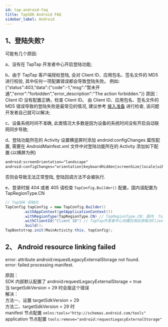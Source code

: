 ```yaml
---
id: tap-android-faq
title: TapSDK Android FAQ
sidebar_label: Android
---
```


## 1、登陆失败?
可能有几个原因: 

a、没有在 TapTap 开发者中心开启登陆功能;

b、由于 TapTap 客户端授权登陆, 会对 Client ID、应用包名、签名文件的 MD5 进行校验, 其中任何一项配置错误都会导致登陆失败。
例如:{"status":403,"data":{"code":-1,"msg":"暂未开通","error":"forbidden","error_description":"The action forbidden."}}
原因：Client ID 没有配置正确，检查 Client ID。 由 Client ID、应用包名、签名文件的 MD5 错误导致的登陆失败是最常见的情况, 建议参考 [接入准备](/pro/pro-in)  进行检查, 该问题开发者自己就可以解决;

c、设备系统时间不准确, 此类情况大多数是因为设备的系统时间没有开启自动联网同步导致;

d、登陆功能所在的 Activity 设置横竖屏时添加 android:configChanges 属性配置, 需要在 AndroidMainfest.xml 文件中对登陆功能所在的 Activity 添加如下配置:(以横屏为例)
```xml
android:screenOrientation="landscape"
android:configChanges="orientation|keyboardHidden|screenSize|locale|uiMode|screenLayout"
```
否则会导致无法正常登陆, 登陆回调方法不会被执行.

e、登录时报 404 或者 405 
请检查 `TapConfig.Builder()` 配置，国内请配置为 TapRegionType.CN
```java
// TapSDK 初始化
TapConfig tapConfig = new TapConfig.Builder()
        .withAppContext(getApplicationContext())
        .withRegionType(TapRegionType.CN) // TapRegionType.CN: 国内  TapRegionType.IO: 国外
        .withClientId("Client ID") // TapTap开发者中心创建应用后获取对Client ID
        .build();
TapBootstrap.init(MainActivity.this, tapConfig);
```


## 2、 Android resource linking failed
error: attribute android:requestLegacyExternalStorage not found.  
error: failed processing manifest.

原因：  
SDK 内部默认配置了 android:requestLegacyExternalStorage = true  
当 targetSdkVersion < 29 时会报这个错误  
解决：  
方法一、设置 targetSdkVersion = 29  
方法二、targetSdkVersion < 29 时  
manifest 节点配置 `xmlns:tools="http://schemas.android.com/tools"`  
application 节点配置 `tools:remove="android:requestLegacyExternalStorage"`

